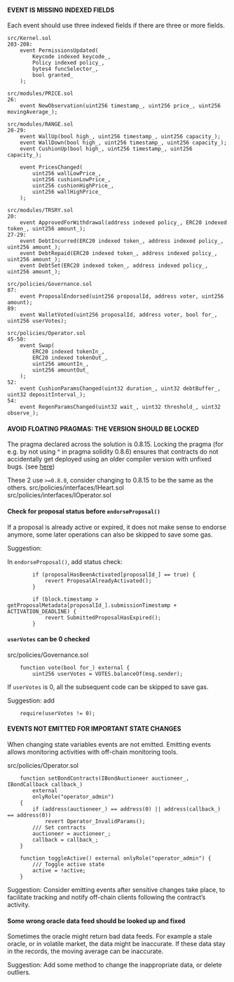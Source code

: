 
#### EVENT IS MISSING INDEXED FIELDS

Each event should use three indexed fields if there are three or more fields.

```solidity
src/Kernel.sol
203-208:
    event PermissionsUpdated(
        Keycode indexed keycode_,
        Policy indexed policy_,
        bytes4 funcSelector_,
        bool granted_
    );

src/modules/PRICE.sol
26:
    event NewObservation(uint256 timestamp_, uint256 price_, uint256 movingAverage_);

src/modules/RANGE.sol
20-29:
    event WallUp(bool high_, uint256 timestamp_, uint256 capacity_);
    event WallDown(bool high_, uint256 timestamp_, uint256 capacity_);
    event CushionUp(bool high_, uint256 timestamp_, uint256 capacity_);

    event PricesChanged(
        uint256 wallLowPrice_,
        uint256 cushionLowPrice_,
        uint256 cushionHighPrice_,
        uint256 wallHighPrice_
    );

src/modules/TRSRY.sol
20:
    event ApprovedForWithdrawal(address indexed policy_, ERC20 indexed token_, uint256 amount_);
27-29:    
    event DebtIncurred(ERC20 indexed token_, address indexed policy_, uint256 amount_);
    event DebtRepaid(ERC20 indexed token_, address indexed policy_, uint256 amount_);
    event DebtSet(ERC20 indexed token_, address indexed policy_, uint256 amount_);

src/policies/Governance.sol
87:
    event ProposalEndorsed(uint256 proposalId, address voter, uint256 amount);
89:
    event WalletVoted(uint256 proposalId, address voter, bool for_, uint256 userVotes);

src/policies/Operator.sol
45-50:
    event Swap(
        ERC20 indexed tokenIn_,
        ERC20 indexed tokenOut_,
        uint256 amountIn_,
        uint256 amountOut_
    );
52:
    event CushionParamsChanged(uint32 duration_, uint32 debtBuffer_, uint32 depositInterval_);
54:
    event RegenParamsChanged(uint32 wait_, uint32 threshold_, uint32 observe_);
```


#### AVOID FLOATING PRAGMAS: THE VERSION SHOULD BE LOCKED

The pragma declared across the solution is 0.8.15. Locking the pragma (for e.g. by not using ^ in pragma solidity 0.8.6) ensures that contracts do not accidentally get deployed using an older compiler version with unfixed bugs. (see [here](https://swcregistry.io/docs/SWC-103))

These 2 use `>=0.8.0`, consider changing to 0.8.15 to be the same as the others.
src/policies/interfaces/IHeart.sol
src/policies/interfaces/IOperator.sol



#### Check for proposal status before `endorseProposal()`

If a proposal is already active or expired, it does not make sense to endorse anymore, some later operations can also be skipped to save some gas.

Suggestion:

In `endorseProposal()`, add status check:
```solidity
        if (proposalHasBeenActivated[proposalId_] == true) {
            revert ProposalAlreadyActivated();
        }

        if (block.timestamp > getProposalMetadata[proposalId_].submissionTimestamp + ACTIVATION_DEADLINE) {
            revert SubmittedProposalHasExpired();
        }
```

#### `userVotes` can be 0 checked

src/policies/Governance.sol
```solidity
    function vote(bool for_) external {
        uint256 userVotes = VOTES.balanceOf(msg.sender);
```

If `userVotes` is 0, all the subsequent code can be skipped to save gas.

Suggestion:
add
```solidity
    require(userVotes != 0);
```


#### EVENTS NOT EMITTED FOR IMPORTANT STATE CHANGES

When changing state variables events are not emitted. Emitting events allows monitoring activities with off-chain monitoring tools.

src/policies/Operator.sol
```solidity
    function setBondContracts(IBondAuctioneer auctioneer_, IBondCallback callback_)
        external
        onlyRole("operator_admin")
    {
        if (address(auctioneer_) == address(0) || address(callback_) == address(0))
            revert Operator_InvalidParams();
        /// Set contracts
        auctioneer = auctioneer_;
        callback = callback_;
    }

    function toggleActive() external onlyRole("operator_admin") {
        /// Toggle active state
        active = !active;
    }
```

Suggestion:
Consider emitting events after sensitive changes take place, to facilitate tracking and notify off-chain clients following the contract’s activity.


#### Some wrong oracle data feed should be looked up and fixed

Sometimes the oracle might return bad data feeds. For example a stale oracle, or in volatile market, the data might be inaccurate. 
If these data stay in the records, the moving average can be inaccurate.

Suggestion:
Add some method to change the inappropriate data, or delete outliers.
